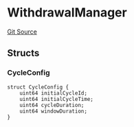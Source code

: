 # WithdrawalManager

[Git Source](https://github.com/bsostech/isle/blob/1b9b42ecc99464a07a9859078c2c7bc923a6500d/docs/reference/libraries/types)

## Structs

### CycleConfig

```solidity
struct CycleConfig {
    uint64 initialCycleId;
    uint64 initialCycleTime;
    uint64 cycleDuration;
    uint64 windowDuration;
}
```
